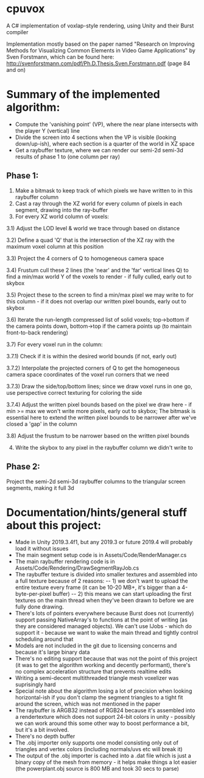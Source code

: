 # cpuvox
A C# implementation of voxlap-style rendering, using Unity and their Burst compiler

Implementation mostly based on the paper named "Research on Improving Methods for Visualizing Common Elements in Video Game Applications" by Sven Forstmann, which can be found here: http://svenforstmann.com/pdf/Ph.D.Thesis.Sven.Forstmann.pdf (page 84 and on)

# Summary of the implemented algorithm:

- Compute the 'vanishing point' (VP), where the near plane intersects with the player Y (vertical) line
- Divide the screen into 4 sections when the VP is visible (looking down/up-ish), where each section is a quarter of the world in XZ space
- Get a raybuffer texture, where we can render our semi-2d semi-3d results of phase 1 to (one column per ray)


## Phase 1:

1) Make a bitmask to keep track of which pixels we have written to in this raybuffer column
2) Cast a ray through the XZ world for every column of pixels in each segment, drawing into the ray-buffer
3) For every XZ world column of voxels:

3.1) Adjust the LOD level & world we trace through based on distance

3.2) Define a quad 'Q' that is the intersection of the XZ ray with the maximum voxel column at this position

3.3) Project the 4 corners of Q to homogeneous camera space

3.4) Frustum cull these 2 lines (the 'near' and the 'far' vertical lines Q) to find a min/max world Y of the voxels to render - if fully culled, early out to skybox

3.5) Project these to the screen to find a min/max pixel we may write to for this column - if it does not overlap our written pixel bounds, early out to skybox 

3.6) Iterate the run-length compressed list of solid voxels; top->bottom if the camera points down, bottom->top if the camera points up (to maintain front-to-back rendering)

3.7) For every voxel run in the column:

3.7.1) Check if it is within the desired world bounds (if not, early out)

3.7.2) Interpolate the projected corners of Q to get the homogeneous camera space coordinates of the voxel run corners that we need

3.7.3) Draw the side/top/bottom lines; since we draw voxel runs in one go, use perspective correct texturing for coloring the side

3.7.4) Adjust the written pixel bounds based on the pixel we draw here - if min >= max we won't write more pixels, early out to skybox; The bitmask is essential here to extend the written pixel bounds to be narrower after we've closed a 'gap' in the column

3.8) Adjust the frustum to be narrower based on the written pixel bounds

4) Write the skybox to any pixel in the raybuffer column we didn't write to

## Phase 2:

Project the semi-2d semi-3d raybuffer columns to the triangular screen segments, making it full 3d


# Documentation/hints/general stuff about this project:

- Made in Unity 2019.3.4f1, but any 2019.3 or future 2019.4 will probably load it without issues
- The main segment setup code is in Assets/Code/RenderManager.cs
- The main raybuffer rendering code is in Assets/Code/Rendering/DrawSegmentRayJob.cs
- The raybuffer texture is divided into smaller textures and assembled into a full texture because of 2 reasons:
-- 1) we don't want to upload the entire texture every frame (it can be 10-20 MB+, it's bigger than a 4-byte-per-pixel buffer)
-- 2) this means we can start uploading the first textures on the main thread when they've been drawn to before we are fully done drawing.
- There's lots of pointers everywhere because Burst does not (currently) support passing NativeArray's to functions at the point of writing (as they are considered managed objects). We can't use IJobs - which do support it - because we want to wake the main thread and tightly control scheduling around that
- Models are not included in the git due to licensing concerns and because it's large binary data
- There's no editing support because that was not the point of this project (it was to get the algorithm working and decently performant), there's no complex acceleration structure that prevents realtime edits
- Writing a semi-decent multithreaded triangle mesh voxelizer was suprisingly hard
- Special note about the algorithm losing a lot of precision when looking horizontal-ish if you don't clamp the segment triangles to a tight fit around the screen, which was not mentioned in the paper
- The raybuffer is ARGB32 instead of RGB24 because it's assembled into a rendertexture which does not support 24-bit colors in unity - possibly we can work around this some other way to boost performance a bit, but it's a bit involved.
- There's no depth buffer
- The .obj importer only supports one model consisting only out of triangles and vertex colors (including normals/uvs etc will break it)
- The output of the .obj importer is cached into a .dat file which is just a binary copy of the mesh from memory - it helps make things a lot easier (the powerplant.obj source is 800 MB and took 30 secs to parse)
